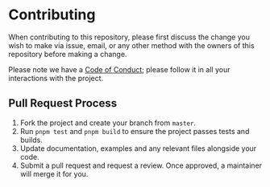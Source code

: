 # Contributing

When contributing to this repository, please first discuss the change you wish
to make via issue, email, or any other method with the owners of this
repository before making a change.

Please note we have a [Code of Conduct](../legal/code_of_conduct.md); please
follow it in all your interactions with the project.

## Pull Request Process

1. Fork the project and create your branch from `master`.
2. Run `pnpm test` and `pnpm build` to ensure the project passes tests and
   builds.
3. Update documentation, examples and any relevant files alongside your code.
4. Submit a pull request and request a review. Once approved, a maintainer will
   merge it for you.

